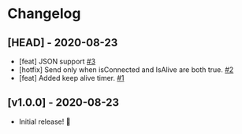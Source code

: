 # Changelog

## [HEAD] - 2020-08-23

- [feat] JSON support [#3](https://github.com/neogeek/websocket-unity/pull/3)
- [hotfix] Send only when isConnected and IsAlive are both true. [#2](https://github.com/neogeek/websocket-unity/pull/2)
- [feat] Added keep alive timer. [#1](https://github.com/neogeek/websocket-unity/pull/1)

## [v1.0.0] - 2020-08-23

- Initial release! 🎉
